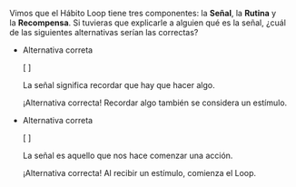 Vimos que el Hábito Loop tiene tres componentes: la **Señal**, la **Rutina** y la **Recompensa**. Si tuvieras que explicarle a alguien qué es la señal, ¿cuál de las siguientes alternativas serían las correctas?

- Alternativa correta
    
    [ ] 
    
    La señal significa recordar que hay que hacer algo.
    
    ¡Alternativa correcta! Recordar algo también se considera un estímulo.
    
- Alternativa correta
    
    [ ] 
    
    La señal es aquello que nos hace comenzar una acción.
    
    ¡Alternativa correcta! Al recibir un estímulo, comienza el Loop.